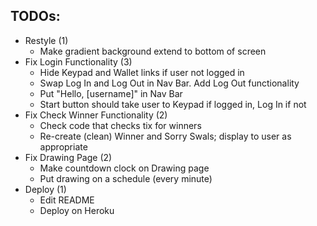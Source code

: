 ## TODOs:
- Restyle (1)
    - Make gradient background extend to bottom of screen
- Fix Login Functionality (3)
    - Hide Keypad and Wallet links if user not logged in
    - Swap Log In and Log Out in Nav Bar. Add Log Out functionality
    - Put "Hello, [username]" in Nav Bar
    - Start button should take user to Keypad if logged in, Log In if not
- Fix Check Winner Functionality (2)
    - Check code that checks tix for winners
    - Re-create (clean) Winner and Sorry Swals; display to user as appropriate
- Fix Drawing Page (2)
    - Make countdown clock on Drawing page
    - Put drawing on a schedule (every minute)
- Deploy (1)
    - Edit README
    - Deploy on Heroku